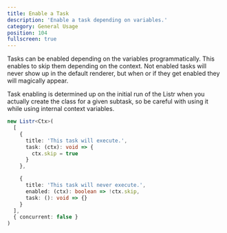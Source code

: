 ```yaml
---
title: Enable a Task
description: 'Enable a task depending on variables.'
category: General Usage
position: 104
fullscreen: true
---
```


Tasks can be enabled depending on the variables programmatically. This enables to skip them depending on the context. Not enabled tasks will never show up in the default renderer, but when or if they get enabled they will magically appear.

<alert type="warning">

Task enabling is determined up on the initial run of the Listr when you actually create the class for a given subtask, so be careful with using it while using internal context variables.

</alert>

<ExampleAlert :example="{ link: 'https://github.com/cenk1cenk2/listr2/tree/master/examples/task-enable.example.ts', name: 'examples section' }"></ExampleAlert>

```typescript
new Listr<Ctx>(
  [
    {
      title: 'This task will execute.',
      task: (ctx): void => {
        ctx.skip = true
      }
    },

    {
      title: 'This task will never execute.',
      enabled: (ctx): boolean => !ctx.skip,
      task: (): void => {}
    }
  ],
  { concurrent: false }
)
```
